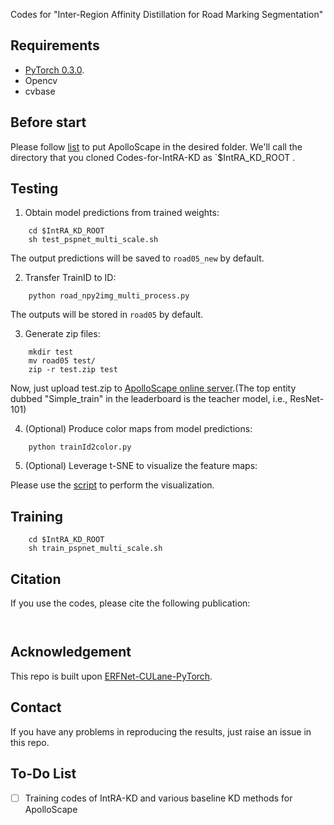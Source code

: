 Codes for "Inter-Region Affinity Distillation for Road Marking Segmentation"

## Requirements
- [PyTorch 0.3.0](https://pytorch.org/get-started/previous-versions/).
- Opencv
- cvbase

## Before start

Please follow [list](./list) to put ApolloScape in the desired folder. We'll call the directory that you cloned Codes-for-IntRA-KD as `$IntRA_KD_ROOT .

## Testing

1. Obtain model predictions from trained weights:
```
    cd $IntRA_KD_ROOT
    sh test_pspnet_multi_scale.sh
```

The output predictions will be saved to ```road05_new``` by default.

2. Transfer TrainID to ID:
```
    python road_npy2img_multi_process.py
```

The outputs will be stored in ```road05``` by default. 

3. Generate zip files:
```
    mkdir test
    mv road05 test/
    zip -r test.zip test
```

Now, just upload test.zip to [ApolloScape online server](http://apolloscape.auto/submit.html).(The top entity dubbed "Simple_train" in the leaderboard is the teacher model, i.e., ResNet-101)


4. (Optional) Produce color maps from model predictions:
```
    python trainId2color.py
```

5. (Optional) Leverage t-SNE to visualize the feature maps:

Please use the [script](https://github.com/cardwing/Codes-for-Steering-Control/blob/master/tools/draw_tsne.py) to perform the visualization.
 
## Training
```
    cd $IntRA_KD_ROOT
    sh train_pspnet_multi_scale.sh
```

## Citation

If you use the codes, please cite the following publication:
```
 
```

## Acknowledgement
This repo is built upon [ERFNet-CULane-PyTorch](https://github.com/cardwing/Codes-for-Lane-Detection).

## Contact
If you have any problems in reproducing the results, just raise an issue in this repo.

## To-Do List
- [ ] Training codes of IntRA-KD and various baseline KD methods for ApolloScape
